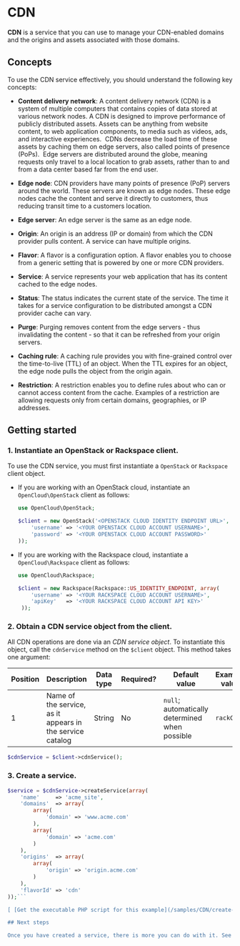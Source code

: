 # CDN

**CDN** is a service that you can use to manage your CDN-enabled domains and the origins and assets associated with those domains.

## Concepts

To use the CDN service effectively, you should understand the following key concepts:

* **Content delivery network**: A content delivery network (CDN) is a system of multiple computers that contains copies of data stored at various network nodes. A CDN is designed to improve performance of publicly distributed assets. Assets can be anything from website content, to web application components, to media such as videos, ads, and interactive experiences.  CDNs decrease the load time of these assets by caching them on edge servers, also called points of presence (PoPs).  Edge servers are distributed around the globe, meaning requests only travel to a local location to grab assets, rather than to and from a data center based far from the end user.

* **Edge node**: CDN providers have many points of presence (PoP) servers around the world. These servers are known as edge nodes. These edge nodes cache the content and serve it directly to customers, thus reducing transit time to a customers location.

* **Edge server**: An edge server is the same as an edge node.

* **Origin**: An origin is an address (IP or domain) from which the CDN provider pulls content. A service can have multiple origins.

* **Flavor**: A flavor is a configuration option. A flavor enables you to choose from a generic setting that is powered by one or more CDN providers.

* **Service**: A service represents your web application that has its content cached to the edge nodes.

* **Status**: The status indicates the current state of the service. The time it takes for a service configuration to be distributed amongst a CDN provider cache can vary.

* **Purge**: Purging removes content from the edge servers - thus invalidating the content - so that it can be refreshed from your origin servers.
        
* **Caching rule**: A caching rule provides you with fine-grained control over the time-to-live (TTL) of an object. When the TTL expires for an object, the edge node pulls the object from the origin again.

* **Restriction**: A restriction enables you to define rules about who can or cannot access content from the cache. Examples of a restriction are allowing requests only from certain domains, geographies, or IP addresses.

## Getting started

### 1. Instantiate an OpenStack or Rackspace client.

To use the CDN service, you must first instantiate a `OpenStack` or `Rackspace` client object.

* If you are working with an OpenStack cloud, instantiate an `OpenCloud\OpenStack` client as follows:

    ```php
    use OpenCloud\OpenStack;

    $client = new OpenStack('<OPENSTACK CLOUD IDENTITY ENDPOINT URL>', array(
        'username' => '<YOUR OPENSTACK CLOUD ACCOUNT USERNAME>',
        'password' => '<YOUR OPENSTACK CLOUD ACCOUNT PASSWORD>'
    ));
    ```

* If you are working with the Rackspace cloud, instantiate a `OpenCloud\Rackspace` client as follows:

    ```php
    use OpenCloud\Rackspace;

    $client = new Rackspace(Rackspace::US_IDENTITY_ENDPOINT, array(
        'username' => '<YOUR RACKSPACE CLOUD ACCOUNT USERNAME>',
        'apiKey'   => '<YOUR RACKSPACE CLOUD ACCOUNT API KEY>'
     ));
    ```

### 2. Obtain a CDN service object from the client.
All CDN operations are done via an _CDN service object_. To
instantiate this object, call the `cdnService` method on the `$client`
object. This method takes one argument:

| Position | Description | Data type | Required? | Default value | Example value |
| -------- | ----------- | ----------| --------- | ------------- | ------------- |
|  1       | Name of the service, as it appears in the service catalog | String | No | `null`; automatically determined when possible | `rackCDN` |


```php
$cdnService = $client->cdnService();
```

### 3. Create a service.
```php
$service = $cdnService->createService(array(
    'name'     => 'acme_site',
    'domains'  => array(
        array(
            'domain' => 'www.acme.com'
        ),
        array(
            'domain' => 'acme.com'
        )
    ),
    'origins'  => array(
        array(
            'origin' => 'origin.acme.com'
        )
    ),
    'flavorId' => 'cdn'
));```

[ [Get the executable PHP script for this example](/samples/CDN/create-cdn.php) ]

## Next steps

Once you have created a service, there is more you can do with it. See [complete user guide for CDN](USERGUIDE.md).
